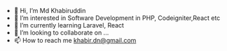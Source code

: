 - 👋 Hi, I’m Md Khabiruddin
- 👀 I’m interested in Software Development in PHP, Codeigniter,React etc
- 🌱 I’m currently learning Laravel, React
- 💞️ I’m looking to collaborate on ...
- 📫 How to reach me khabir.dn@gmail.com

<!---
khabir-dn/khabir-dn is a ✨ special ✨ repository because its `README.md` (this file) appears on your GitHub profile.
You can click the Preview link to take a look at your changes.
--->
